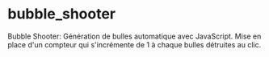 # bubble_shooter
 Bubble Shooter: Génération de bulles automatique avec JavaScript. Mise en place d'un compteur qui s'incrémente de 1 à chaque bulles détruites au clic.
